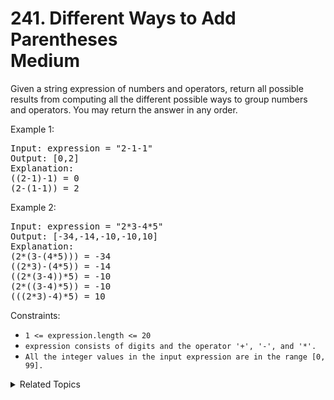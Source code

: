 # 241. Different Ways to Add Parentheses<br> Medium

Given a string expression of numbers and operators, return all possible results from computing all the different possible ways to group numbers and operators. You may return the answer in any order.


Example 1:

<pre>
Input: expression = "2-1-1"
Output: [0,2]
Explanation:
((2-1)-1) = 0 
(2-(1-1)) = 2
</pre>

Example 2:

<pre>
Input: expression = "2*3-4*5"
Output: [-34,-14,-10,-10,10]
Explanation:
(2*(3-(4*5))) = -34 
((2*3)-(4*5)) = -14 
((2*(3-4))*5) = -10 
(2*((3-4)*5)) = -10 
(((2*3)-4)*5) = 10
</pre>

Constraints:

- `1 <= expression.length <= 20`
- `expression consists of digits and the operator '+', '-', and '*'.`
- `All the integer values in the input expression are in the range [0, 99].`

<details>

<summary> Related Topics </summary>

-   `Dynamic Programming`

</details>